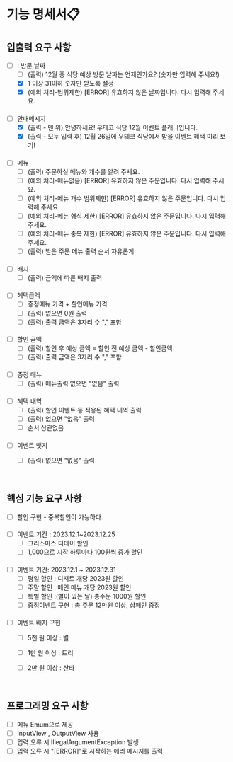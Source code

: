 # 기능 명세서📋


## 입출력 요구 사항 
- [ ] : 방문 날짜
  - [ ]  (출력) 12월 중 식당 예상 방문 날짜는 언제인가요? (숫자만 입력해 주세요!)
  - [x]  1 이상 31이하 숫자만 받도록 설정
  - [x] (예외 처리-범위제한) [ERROR] 유효하지 않은 날짜입니다. 다시 입력해 주세요.
####
- [ ] 안내메시지 
  - [x] (출력 - 맨 위) 안녕하세요! 우테코 식당 12월 이벤트 플래너입니다.
  - [x] (출력 - 모두 입력 후) 12월 26일에 우테코 식당에서 받을 이벤트 혜택 미리 보기!
####
- [ ] 메뉴
  - [ ] (출력) 주문하실 메뉴와 개수를 알려 주세요.
  - [ ] (예외 처리-메뉴없음) [ERROR] 유효하지 않은 주문입니다. 다시 입력해 주세요.
  - [ ] (예외 처리-메뉴 개수 범위제한) [ERROR] 유효하지 않은 주문입니다. 다시 입력해 주세요.
  - [ ] (예외 처리-메뉴 형식 제한) [ERROR] 유효하지 않은 주문입니다. 다시 입력해 주세요.
  - [ ] (예외 처리-메뉴 중복 제한) [ERROR] 유효하지 않은 주문입니다. 다시 입력해 주세요.
  - [ ] (출력) 받은 주문 메뉴 출력 순서 자유롭게 
####
- [ ] 배지
  - [ ] (출력) 금액에 따른 배지 출력 
####
- [ ] 혜택금액 
  - [ ] 증정메뉴 가격 + 할인메뉴 가격
  - [ ] (출력) 없으면 0원 출력 
  - [ ] (출력)  출력 금액은 3자리 수 "," 포함
####
- [ ] 할인 금액
  - [ ] (출력) 할인 후 예상 금액 = 할인 전 예상 금액 - 할인금액
  - [ ] (출력) 출력 금액은 3자리 수 "," 포함 
####
- [ ] 증정 메뉴
  - [ ] (출력) 메뉴출력 없으면 "없음" 출력

####
- [ ] 혜택 내역
  - [ ] (출력) 할인 이벤트 등 적용된 혜택 내역 출력
  - [ ] (출력) 없으면 "없음" 출력
  - [ ] 순서 상관없음
####
 - [ ] 이벤트 뱃지
   - [ ] (출력) 없으면 "없음" 출력
 


<br>

## 핵심 기능 요구 사항
- [ ] 할인 구현  - 중복할인이 가능하다. 
####
- [ ] 이벤트 기간 : 2023.12.1~2023.12.25
  - [ ] 크리스마스 디데이 할인 
  - [ ] 1,000으로 시작 하루마다 100원씩 증가 할인
####
  - [ ] 이벤트 기간: 2023.12.1 ~ 2023.12.31
    - [ ] 평일 할인 : 디저트 개당 2023원 할인
    - [ ] 주말 할인 : 메인 메뉴 개당 2023원 할인 
    - [ ] 특별 할인 :(별이 있는 날) 총주문 1000원 할인 
    - [ ] 증정이벤트 구현  : 총 주문 12만원 이상, 샴페인 증정
####
- [ ] 이벤트 배지 구현 
  - [ ] 5천 원 이상 : 별
  - [ ] 1만 원 이상 : 트리
  - [ ] 2만 원 이상 : 산타

 
<br> 

## 프로그래밍 요구 사항
- [ ] 메뉴 Emum으로 제공
- [ ] InputView , OutputView 사용 
- [ ] 입력 오류 시 IllegalArgumentException 발생 
- [ ] 입력 오류 시 "[ERROR]"로 시작하는 에러 메시지를 출력 